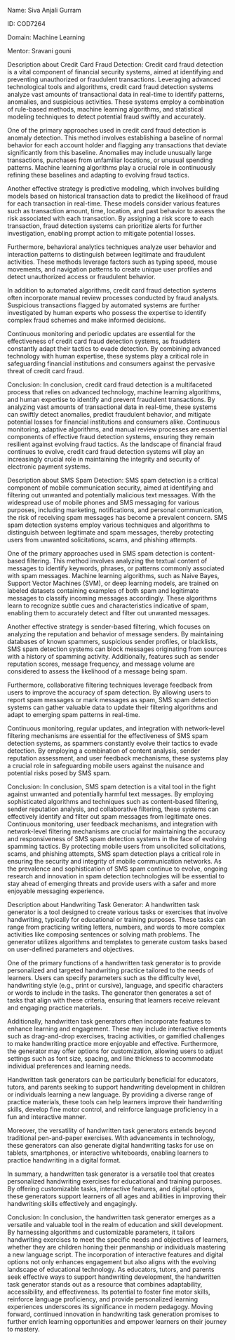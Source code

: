 Name: Siva Anjali Gurram

ID: COD7264

Domain: Machine Learning

Mentor: Sravani gouni

Description about Credit Card Fraud Detection:
Credit card fraud detection is a vital component of financial security systems, aimed at identifying and preventing unauthorized or fraudulent transactions. Leveraging advanced technological tools and algorithms, credit card fraud detection systems analyze vast amounts of transactional data in real-time to identify patterns, anomalies, and suspicious activities. These systems employ a combination of rule-based methods, machine learning algorithms, and statistical modeling techniques to detect potential fraud swiftly and accurately.

One of the primary approaches used in credit card fraud detection is anomaly detection. This method involves establishing a baseline of normal behavior for each account holder and flagging any transactions that deviate significantly from this baseline. Anomalies may include unusually large transactions, purchases from unfamiliar locations, or unusual spending patterns. Machine learning algorithms play a crucial role in continuously refining these baselines and adapting to evolving fraud tactics.

Another effective strategy is predictive modeling, which involves building models based on historical transaction data to predict the likelihood of fraud for each transaction in real-time. These models consider various features such as transaction amount, time, location, and past behavior to assess the risk associated with each transaction. By assigning a risk score to each transaction, fraud detection systems can prioritize alerts for further investigation, enabling prompt action to mitigate potential losses.

Furthermore, behavioral analytics techniques analyze user behavior and interaction patterns to distinguish between legitimate and fraudulent activities. These methods leverage factors such as typing speed, mouse movements, and navigation patterns to create unique user profiles and detect unauthorized access or fraudulent behavior.

In addition to automated algorithms, credit card fraud detection systems often incorporate manual review processes conducted by fraud analysts. Suspicious transactions flagged by automated systems are further investigated by human experts who possess the expertise to identify complex fraud schemes and make informed decisions.

Continuous monitoring and periodic updates are essential for the effectiveness of credit card fraud detection systems, as fraudsters constantly adapt their tactics to evade detection. By combining advanced technology with human expertise, these systems play a critical role in safeguarding financial institutions and consumers against the pervasive threat of credit card fraud.

Conclusion:
In conclusion, credit card fraud detection is a multifaceted process that relies on advanced technology, machine learning algorithms, and human expertise to identify and prevent fraudulent transactions. By analyzing vast amounts of transactional data in real-time, these systems can swiftly detect anomalies, predict fraudulent behavior, and mitigate potential losses for financial institutions and consumers alike. Continuous monitoring, adaptive algorithms, and manual review processes are essential components of effective fraud detection systems, ensuring they remain resilient against evolving fraud tactics. As the landscape of financial fraud continues to evolve, credit card fraud detection systems will play an increasingly crucial role in maintaining the integrity and security of electronic payment systems.

Description about SMS Spam Detection:
SMS spam detection is a critical component of mobile communication security, aimed at identifying and filtering out unwanted and potentially malicious text messages. With the widespread use of mobile phones and SMS messaging for various purposes, including marketing, notifications, and personal communication, the risk of receiving spam messages has become a prevalent concern. SMS spam detection systems employ various techniques and algorithms to distinguish between legitimate and spam messages, thereby protecting users from unwanted solicitations, scams, and phishing attempts.

One of the primary approaches used in SMS spam detection is content-based filtering. This method involves analyzing the textual content of messages to identify keywords, phrases, or patterns commonly associated with spam messages. Machine learning algorithms, such as Naive Bayes, Support Vector Machines (SVM), or deep learning models, are trained on labeled datasets containing examples of both spam and legitimate messages to classify incoming messages accordingly. These algorithms learn to recognize subtle cues and characteristics indicative of spam, enabling them to accurately detect and filter out unwanted messages.

Another effective strategy is sender-based filtering, which focuses on analyzing the reputation and behavior of message senders. By maintaining databases of known spammers, suspicious sender profiles, or blacklists, SMS spam detection systems can block messages originating from sources with a history of spamming activity. Additionally, features such as sender reputation scores, message frequency, and message volume are considered to assess the likelihood of a message being spam.

Furthermore, collaborative filtering techniques leverage feedback from users to improve the accuracy of spam detection. By allowing users to report spam messages or mark messages as spam, SMS spam detection systems can gather valuable data to update their filtering algorithms and adapt to emerging spam patterns in real-time.

Continuous monitoring, regular updates, and integration with network-level filtering mechanisms are essential for the effectiveness of SMS spam detection systems, as spammers constantly evolve their tactics to evade detection. By employing a combination of content analysis, sender reputation assessment, and user feedback mechanisms, these systems play a crucial role in safeguarding mobile users against the nuisance and potential risks posed by SMS spam.

Conclusion:
In conclusion, SMS spam detection is a vital tool in the fight against unwanted and potentially harmful text messages. By employing sophisticated algorithms and techniques such as content-based filtering, sender reputation analysis, and collaborative filtering, these systems can effectively identify and filter out spam messages from legitimate ones. Continuous monitoring, user feedback mechanisms, and integration with network-level filtering mechanisms are crucial for maintaining the accuracy and responsiveness of SMS spam detection systems in the face of evolving spamming tactics. By protecting mobile users from unsolicited solicitations, scams, and phishing attempts, SMS spam detection plays a critical role in ensuring the security and integrity of mobile communication networks. As the prevalence and sophistication of SMS spam continue to evolve, ongoing research and innovation in spam detection technologies will be essential to stay ahead of emerging threats and provide users with a safer and more enjoyable messaging experience.


Description about Handwriting Task Generator:
A handwritten task generator is a tool designed to create various tasks or exercises that involve handwriting, typically for educational or training purposes. These tasks can range from practicing writing letters, numbers, and words to more complex activities like composing sentences or solving math problems. The generator utilizes algorithms and templates to generate custom tasks based on user-defined parameters and objectives.

One of the primary functions of a handwritten task generator is to provide personalized and targeted handwriting practice tailored to the needs of learners. Users can specify parameters such as the difficulty level, handwriting style (e.g., print or cursive), language, and specific characters or words to include in the tasks. The generator then generates a set of tasks that align with these criteria, ensuring that learners receive relevant and engaging practice materials.

Additionally, handwritten task generators often incorporate features to enhance learning and engagement. These may include interactive elements such as drag-and-drop exercises, tracing activities, or gamified challenges to make handwriting practice more enjoyable and effective. Furthermore, the generator may offer options for customization, allowing users to adjust settings such as font size, spacing, and line thickness to accommodate individual preferences and learning needs.

Handwritten task generators can be particularly beneficial for educators, tutors, and parents seeking to support handwriting development in children or individuals learning a new language. By providing a diverse range of practice materials, these tools can help learners improve their handwriting skills, develop fine motor control, and reinforce language proficiency in a fun and interactive manner.

Moreover, the versatility of handwritten task generators extends beyond traditional pen-and-paper exercises. With advancements in technology, these generators can also generate digital handwriting tasks for use on tablets, smartphones, or interactive whiteboards, enabling learners to practice handwriting in a digital format.

In summary, a handwritten task generator is a versatile tool that creates personalized handwriting exercises for educational and training purposes. By offering customizable tasks, interactive features, and digital options, these generators support learners of all ages and abilities in improving their handwriting skills effectively and engagingly.

Conclusion:
In conclusion, the handwritten task generator emerges as a versatile and valuable tool in the realm of education and skill development. By harnessing algorithms and customizable parameters, it tailors handwriting exercises to meet the specific needs and objectives of learners, whether they are children honing their penmanship or individuals mastering a new language script. The incorporation of interactive features and digital options not only enhances engagement but also aligns with the evolving landscape of educational technology. As educators, tutors, and parents seek effective ways to support handwriting development, the handwritten task generator stands out as a resource that combines adaptability, accessibility, and effectiveness. Its potential to foster fine motor skills, reinforce language proficiency, and provide personalized learning experiences underscores its significance in modern pedagogy. Moving forward, continued innovation in handwriting task generation promises to further enrich learning opportunities and empower learners on their journey to mastery.
